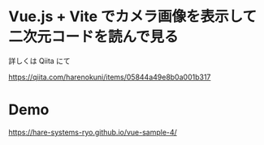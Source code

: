 # Vue.js + Vite でカメラ画像を表示して二次元コードを読んで見る

詳しくは Qiita にて  

https://qiita.com/harenokuni/items/05844a49e8b0a001b317

# Demo

https://hare-systems-ryo.github.io/vue-sample-4/

